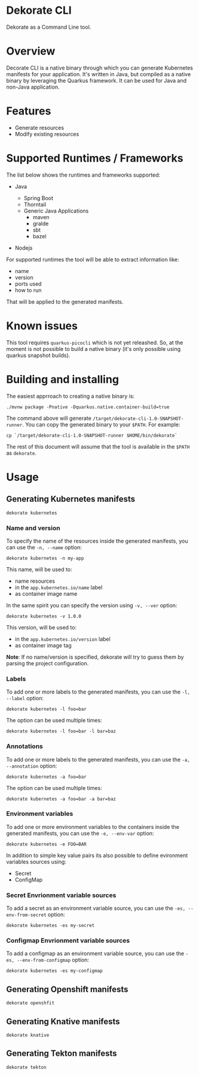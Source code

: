 # Dekorate CLI

Dekorate as a Command Line tool.

# Overview
Decorate CLI is a native binary through which you can generate Kubernetes manifests for your application.
It's written in Java, but compiled as a native binary by leveraging the Quarkus framework. It can be used
for Java and non-Java application.

# Features
  - Generate resources
  - Modify existing resources
  
# Supported Runtimes / Frameworks

The list below shows the runtimes and frameworks supported:

- Java
  - Spring Boot
  - Thorntail
  - Generic Java Applications
    - maven
    - gralde
    - sbt
    - bazel
    
- Nodejs

For supported runtimes the tool will be able to extract information like:

- name
- version
- ports used
- how to run

That will be applied to the generated manifests. 

# Known issues
This tool requires `quarkus-picocli` which is not yet releashed.
So, at the moment is not possible to build a native binary (it's only possible using quarkus snapshot builds).
  
# Building and installing

The easiest apprroach to creating a native binary is:

```
./mvnw package -Pnative -Dquarkus.native.container-build=true
```

The command above will generate `/target/dekorate-cli-1.0-SNAPSHOT-runner`.
You can copy the generated binary to your `$PATH`. For example:

```
cp `/target/dekorate-cli-1.0-SNAPSHOT-runner $HOME/bin/dekorate`
```

The rest of this document will assume that the tool is available in the `$PATH` as `dekorate`.


# Usage

## Generating Kubernetes manifests

```
dekorate kubernetes
```

### Name and version

To specify the name of the resources inside the generated manifests, you can use the `-n, --name` option:

```
dekorate kubernetes -n my-app
```

This name, will be used to: 
- name resources
- in the `app.kubernetes.io/name` label
- as container image name

In the same spirit you can specify the version using `-v, --ver` option:

```
dekorate kubernetes -v 1.0.0
```

This version, will be used to: 
- in the `app.kubernetes.io/version` label
- as container image tag

**Note**: If no name/version is specified, dekorate will try to guess them by parsing the project configuration.

### Labels

To add one or more labels to the generated manifests, you can use the `-l, --label` option:

```
dekorate kubernetes -l foo=bar
```

The option can be used multiple times:

```
dekorate kubernetes -l foo=bar -l bar=baz
```

### Annotations

To add one or more labels to the generated manifests, you can use the `-a, --annotation` option:

```
dekorate kubernetes -a foo=bar
```

The option can be used multiple times:

```
dekorate kubernetes -a foo=bar -a bar=baz
```


### Environment variables

To add one or more environment variables to the containers inside the generated manifests, you can use the `-e, --env-var` option:

```
dekorate kubernetes -e FOO=BAR
```

In addition to simple key value pairs its also possible to define evironment variables sources using:
- Secret
- ConfigMap

### Secret Envrionment variable sources

To add a secret as an environment variable source, you can use the `-es, --env-from-secret` option:

```
dekorate kubernetes -es my-secret
```

### Configmap Envrionment variable sources

To add a configmap as an environment variable source, you can use the `-es, --env-from-configmap` option:

```
dekorate kubernetes -es my-configmap
```


## Generating Openshift manifests

```
dekorate openshfit
```


## Generating Knative manifests

```
dekorate knative
```

## Generating Tekton manifests

```
dekorate tekton
```
